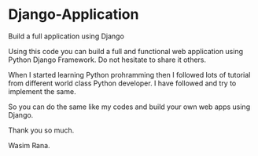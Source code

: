 # Django-Application
Build a full application using Django


Using this code you can build a full and functional web application using Python Django Framework.
Do not hesitate to share it others.

When I started learning Python prohramming then I followed lots of tutorial from different world class Python developer. I have followed and try to implement the same.

So you can do the same like my codes and build your own web apps using Django.

Thank you so much.

Wasim Rana.
